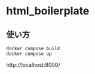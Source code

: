 # html_boilerplate

## 使い方

```shell
docker compose build
docker compose up
```

http://localhost:8000/

